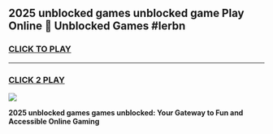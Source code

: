 
## 2025 unblocked games unblocked game Play Online 👋 Unblocked Games #lerbn
<h3>
<a href="https://premium.freeplayer.one?title=2025_unblocked_games&ref=21F">CLICK TO PLAY</a></h3>
<hr>

<h3>
<a href="https://premium.freeplayer.one?title=2025_unblocked_games&ref=21F">CLICK 2 PLAY</a>
  
</h3>

<a href="https://premium.freeplayer.one?title=2025_unblocked_games&ref=21F/"><img src="https://clearcache.store/games.png"></a>


**2025 unblocked games games unblocked: Your Gateway to Fun and Accessible Online Gaming**
